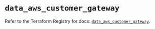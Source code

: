 # `data_aws_customer_gateway`

Refer to the Terraform Registry for docs: [`data_aws_customer_gateway`](https://registry.terraform.io/providers/hashicorp/aws/5.100.0/docs/data-sources/customer_gateway).
